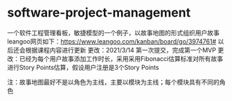 # software-project-management
一个软件工程管理看板，敏捷模型的一个例子，以故事地图的形式组织用户故事
leangoo网页如下：https://www.leangoo.com/kanban/board/go/3974761#
以后还会根据课程内容进行更新
更改：2021/3/14 第一次提交，完成第一个MVP
更改：已经为每个用户故事添加工作时长，采用采用Fibonacci估算标准对所有故事进行Story Points估算，假设用户注册是3个Story Points

注：故事地图最好不是以角色为主线，主要以模块为主线；每个模块具有不同的角色
